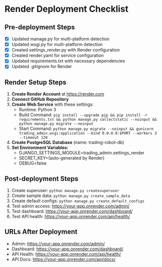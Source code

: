 # Render Deployment Checklist

## Pre-deployment Steps
- [x] Updated manage.py for multi-platform detection
- [x] Updated wsgi.py for multi-platform detection  
- [x] Created settings_render.py with Render configuration
- [x] Created render.yaml for service configuration
- [x] Updated requirements.txt with necessary dependencies
- [x] Updated .gitignore for Render

## Render Setup Steps
1. **Create Render Account** at https://render.com
2. **Connect GitHub Repository**
3. **Create Web Service** with these settings:
   - Runtime: Python 3
   - Build Command: `pip install --upgrade pip && pip install -r requirements.txt && python manage.py collectstatic --noinput && python manage.py migrate --noinput`
   - Start Command: `python manage.py migrate --noinput && gunicorn trading_admin.wsgi:application --bind 0.0.0.0:$PORT --workers 3 --timeout 120`
4. **Create PostgreSQL Database** (name: trading-robot-db)
5. **Set Environment Variables:**
   - DJANGO_SETTINGS_MODULE=trading_admin.settings_render
   - SECRET_KEY=(auto-generated by Render)
   - DEBUG=false

## Post-deployment Steps
1. Create superuser: `python manage.py createsuperuser`
2. Create sample data: `python manage.py create_sample_data`
3. Create default configs: `python manage.py create_default_configs`
4. Test admin access: https://your-app.onrender.com/admin/
5. Test dashboard: https://your-app.onrender.com/dashboard/
6. Test API health: https://your-app.onrender.com/api/health/

## URLs After Deployment
- Admin: https://your-app.onrender.com/admin/
- Dashboard: https://your-app.onrender.com/dashboard/  
- API Health: https://your-app.onrender.com/api/health/
- API Docs: https://your-app.onrender.com/api/docs/
